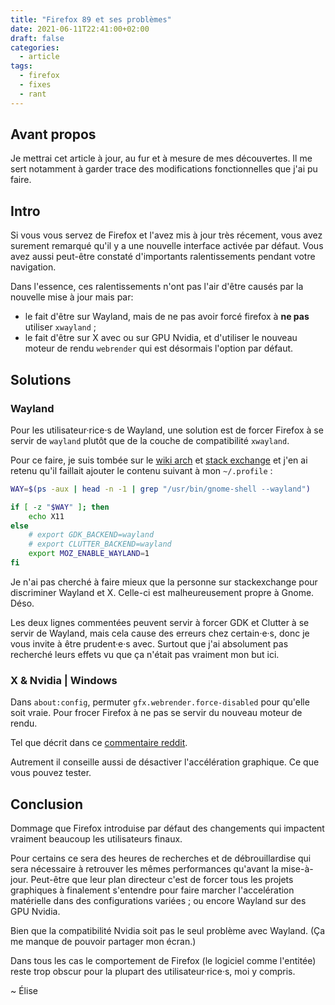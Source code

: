 ```yaml
---
title: "Firefox 89 et ses problèmes"
date: 2021-06-11T22:41:00+02:00
draft: false
categories:
  - article
tags:
  - firefox
  - fixes
  - rant
---
```


## Avant propos

Je mettrai cet article à jour, au fur et à mesure de mes découvertes. Il me sert notamment à garder trace des modifications fonctionnelles que j'ai pu faire.

## Intro

Si vous vous servez de Firefox et l'avez mis à jour très récement, vous avez surement remarqué qu'il y a une nouvelle interface activée par défaut. Vous avez aussi peut-être constaté d'importants ralentissements pendant votre navigation.

Dans l'essence, ces ralentissements n'ont pas l'air d'être causés par la nouvelle mise à jour mais par:

- le fait d'être sur Wayland, mais de ne pas avoir forcé firefox à **ne pas** utiliser `xwayland` ;
- le fait d'être sur X avec ou sur GPU Nvidia, et d'utiliser le nouveau moteur de rendu `webrender` qui est désormais l'option par défaut.

## Solutions

### Wayland

Pour les utilisateur·rice·s de Wayland, une solution est de forcer Firefox à se servir de `wayland` plutôt que de la couche de compatibilité `xwayland`.

Pour ce faire, je suis tombée sur le [wiki arch](https://wiki.archlinux.org/title/Firefox#Wayland) et [stack exchange](https://unix.stackexchange.com/a/237586) et j'en ai retenu qu'il faillait ajouter le contenu suivant à mon `~/.profile` :

```sh
WAY=$(ps -aux | head -n -1 | grep "/usr/bin/gnome-shell --wayland")

if [ -z "$WAY" ]; then
    echo X11
else
    # export GDK_BACKEND=wayland
    # export CLUTTER_BACKEND=wayland
    export MOZ_ENABLE_WAYLAND=1
fi
```

Je n'ai pas cherché à faire mieux que la personne sur stackexchange pour discriminer Wayland et X. Celle-ci est malheureusement propre à Gnome. Déso.

Les deux lignes commentées peuvent servir à forcer GDK et Clutter à se servir de Wayland, mais cela cause des erreurs chez certain·e·s, donc je vous invite à être prudent·e·s avec. Surtout que j'ai absolument pas recherché leurs effets vu que ça n'était pas vraiment mon but ici.

### X & Nvidia | Windows

Dans `about:config`, permuter `gfx.webrender.force-disabled` pour qu'elle soit vraie. Pour frocer Firefox à ne pas se servir du nouveau moteur de rendu.

Tel que décrit dans ce [commentaire reddit](https://www.reddit.com/r/firefox/comments/ns0n5s/version_89_very_slow_lot_of_lag/h0jvpiv?utm_source=share&utm_medium=web2x&context=3).

Autrement il conseille aussi de désactiver l'accélération graphique. Ce que vous pouvez tester.

## Conclusion

Dommage que Firefox introduise par défaut des changements qui impactent vraiment beaucoup les utilisateurs finaux.

Pour certains ce sera des heures de recherches et de débrouillardise qui sera nécessaire à retrouver les mêmes performances qu'avant la mise-à-jour. Peut-être que leur plan directeur c'est de forcer tous les projets graphiques à finalement s'entendre pour faire marcher l'accelération matérielle dans des configurations variées ; ou encore Wayland sur des GPU Nvidia.

Bien que la compatibilité Nvidia soit pas le seul problème avec Wayland. (Ça me manque de pouvoir partager mon écran.)

Dans tous les cas le comportement de Firefox (le logiciel comme l'entitée) reste trop obscur pour la plupart des utilisateur·rice·s, moi y compris.

~ Élise
